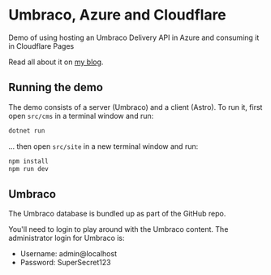 # Umbraco, Azure and Cloudflare

Demo of using hosting an Umbraco Delivery API in Azure and consuming it in Cloudflare Pages

Read all about it on [my blog](https://kjac.dev/posts/jamstack-for-free-with-azure-and-cloudflare).

## Running the demo

The demo consists of a server (Umbraco) and a client (Astro). To run it, first open `src/cms` in a terminal window and run:

```bash
dotnet run
```

... then open `src/site` in a new terminal window and run:

```bash
npm install
npm run dev
```

## Umbraco

The Umbraco database is bundled up as part of the GitHub repo.

You'll need to login to play around with the Umbraco content. The administrator login for Umbraco is:

- Username: admin@localhost
- Password: SuperSecret123

